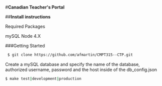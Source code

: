 #**Canadian Teacher's Portal**

##**Install instructions**

Required Packages

mySQL
Node 4.X

###Getting Started

```bash
 $ git clone https://github.com/afmartin/CMPT315--CTP.git
```

Create a mySQL database and specify the name of the database,
authorized username, password and the host inside of the db_config.json 

```bash
$ make test|development|production
```
